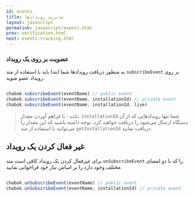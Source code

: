 ```yaml
---
id: events
title: مدیریت رویدادها
layout: javascript
permalink: javascript/events.html
prev: verification.html
next: events-tracking.html
---
```


### عضویت بر روی یک رویداد
به منظور دریافت رویدادها شما ابتدا باید با استفاده از متد `subscribeEvent` بر روی رویداد عضو شوید.

```javascript

chabok.subscribeEvent(eventName) // public event
chabok.subscribeEvent(eventName, installationId) // private event
chabok.subscribeEvent(eventName, installationId, live)
```

> `نکته` : با فراهم آوردن مقدار `installationId` شما تنها رویدادهایی که از آن دستگاه ارسال می‌شود را دریافت خواهید کرد. توجه داشته باشید که این مقدار را می‌توانید با استفاده از متد `getInstallationId` دریافت نمایید.


## غیر فعال کردن یک رویداد
برای غیرفعال کردن یک رویداد کافی است متد `unSubscribeEvent` را که با دو امضای مختلف وجود دارد را بر اساس نیاز خود فراخوانی نمایید.

```javascript

chabok.unSubscribeEvent(eventName) // public event
chabok.unSubscribeEvent(eventName, installationId) // private event
```
